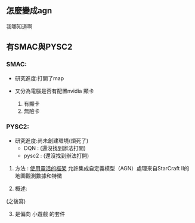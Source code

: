 ## 怎麼變成agn

我哪知道啊

## 有SMAC與PYSC2

### SMAC:
  
* 研究進度:打開了map
   
* 又分為電腦是否有配置nvidia 顯卡
  1. 有顯卡
  2. 無險卡

  
### PYSC2:
  
* 研究進度:尚未創建環境(煩死了)
  * DQN : (還沒找到辦法打開)
  * pysc2 : (還沒找到辦法打開)
1. 方法 :
   [使用靈活的框架](https://github.com/google-deepmind/pysc2?tab=readme-ov-file#pysc2---starcraft-ii-learning-environment)
   允許集成自定義模型（AGN）處理來自StarCraft II的地圖觀測數據和特徵
   
3. 概述:

 (之後寫)
     
3. 是偏向 小遊戲 的套件
